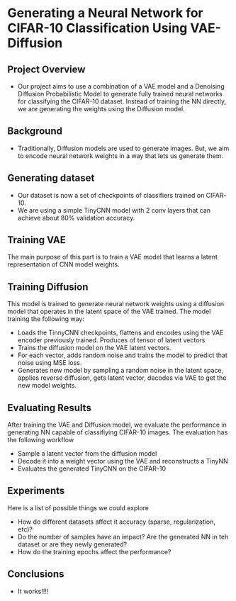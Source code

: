 # Generating a Neural Network for CIFAR-10 Classification Using VAE-Diffusion
<!-- 
## Overview
This project uses a combination of Variational Autoencoders (VAE) and Diffusion Models to generate fully trained neural networks for CIFAR-10 image classification. Instead of training on data, we're training on model weights themselves.

## Features
- VAE for encoding neural network weights into a latent space
- Diffusion model for generating novel neural network weights
- Training pipeline for both VAE and diffusion models
- Evaluation tools for generated models
- Support for both direct weight diffusion and latent diffusion approaches

## Requirements
- Python 3.8+
- PyTorch 1.8+
- NumPy
- Matplotlib
- tqdm

## Installation
```bash
git clone https://github.com/your-username/diffusion-data-aug.git
cd diffusion-data-aug
pip install -r requirements.txt  # If you have a requirements file
```

## Usage

### Training the VAE
```bash
python train_vae.py --checkpoint_dir Toy_CNN --batch_size 32 --epochs 100
```

### Training the Diffusion Model
```bash
python train_diffusion.py --checkpoint_dir Toy_CNN --batch_size 8 --epochs 1000
```

### Generating New Models
```bash
python sample.py --model_path path/to/diffusion_model.pth --vae_path path/to/vae_model.pth
```

### Evaluating Generated Models
```bash
python evaluate_generated.py --model_path path/to/generated_model.pth
```

## Project Structure
- `vae_model.py`: Implementation of the Variational Autoencoder for model weights
- `diffusion_model.py`: Implementation of the Diffusion Model
- `vae_diffusion.py`: Implementation of Latent Diffusion that works in the VAE latent space
- `train_vae.py`: Training script for the VAE
- `train_diffusion.py`: Training script for the Diffusion Model
- `diffusion_trainer.py`: Training utilities for diffusion models
- `sample.py`: Generate new models using the trained diffusion model
- `evaluate_*.py`: Evaluation scripts for generated models
- `Gen_Diffusion_Dataset.py`: Tools for creating training datasets


## Authors
- @Swahaha
- @rngtang -->

## Project Overview
* Our project aims to use a combination of a VAE model and a Denoising Diffusion Probabilistic Model to generate fully trained neural networks for classifying the CIFAR-10 dataset. Instead of training the NN directly, we are generating the weights using the Diffusion model.

## Background
* Traditionally, Diffusion models are used to generate images. But, we aim to encode neural network weights in a way that lets us generate them.

## Generating dataset
* Our dataset is now a set of checkpoints of classifiers trained on CIFAR-10.
* We are using a simple TinyCNN model with 2 conv layers that can achieve about 80% validation accuracy.

## Training VAE
The main purpose of this part is to train a VAE model that learns a latent representation of CNN model weights. 

<!--
The training works the following way:
* Creates dummy TinyNN to get total number of parameters
* Uses the WeightDataset to load flattened weights from all checkpoints
* The model takes flattened weights as input and learns to compress them into a latent space and then reconstruct them.
* Uses Adam and StepLR scheduler for learning rate decay.
* During training, tracks the best performance and saves it as a checkpoint. 
* Every 10 epochs, samples a new weight vector from the VAE and reconstructs a new TinyNN
-->

## Training Diffusion
This model is trained to generate neural network weights using a diffusion model that operates in the latent space of the VAE trained. The model training the following way:
* Loads the TinnyCNN checkpoints, flattens and encodes using the VAE encoder previously trained. Produces of tensor of latent vectors
* Trains the diffusion model on the VAE latent vectors. 
* For each vector, adds random noise and trains the model to predict that noise using MSE loss.
* Generates new model by sampling a random noise in the latent space, applies reverse diffusion, gets latent vector, decodes via VAE to get the new model weights.

## Evaluating Results
After training the VAE and Diffusion model, we evaluate the performance in generating NN capable of classifiying CIFAR-10 images. The evaluation has the following workflow
* Sample a latent vector from the diffusion model
* Decode it into a weight vector using the VAE and reconstructs a TinyNN 
* Evaluates the generated TinyCNN on the CIFAR-10

## Experiments
Here is a list of possible things we could explore
* How do different datasets affect it accuracy (sparse, regularization, etc)?
* Do the number of samples have an impact? Are the generated NN in teh dataset or are they newly generated?
* How do the training epochs affect the performance?

## Conclusions
* It works!!!!
